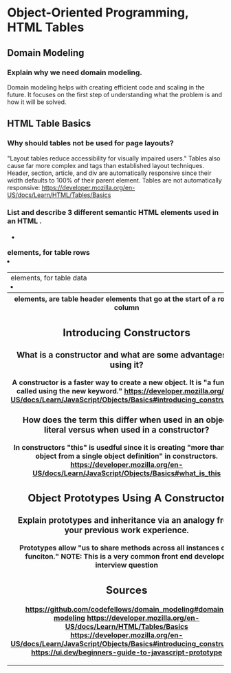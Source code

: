 # Object-Oriented Programming, HTML Tables
## Domain Modeling
### Explain why we need domain modeling.
Domain modeling helps with creating efficient code and scaling in the future. It focuses on the first step of understanding what the problem is and how it will be solved. 
## HTML Table Basics
### Why should tables not be used for page layouts?
"Layout tables reduce accessibility for visually impaired users." Tables also cause far more complex and tags than established layout techniques. Header, section, article, and div are automatically responsive since their width defaults to 100% of their parent element. 
Tables are not automatically responsive:
https://developer.mozilla.org/en-US/docs/Learn/HTML/Tables/Basics
### List and describe 3 different semantic HTML elements used in an HTML <table>.
- <td> elements, for table data
- <tr> elements, for table rows
- <th> elements, are table header elements that go at the start of a row or column
## Introducing Constructors
### What is a constructor and what are some advantages to using it?
A constructor is a faster way to create a new object. It is "a function called using the new keyword."
https://developer.mozilla.org/en-US/docs/Learn/JavaScript/Objects/Basics#introducing_constructors
### How does the term this differ when used in an object literal versus when used in a constructor?
In constructors "this" is usedful since it is creating "more than one object from a single object definition" in constructors.
https://developer.mozilla.org/en-US/docs/Learn/JavaScript/Objects/Basics#what_is_this
## Object Prototypes Using A Constructor
### Explain prototypes and inheritance via an analogy from your previous work experience.
Prototypes allow "us to share methods across all instances of a funciton." 
NOTE: This is a very common front end developer interview question

## Sources
https://github.com/codefellows/domain_modeling#domain-modeling
https://developer.mozilla.org/en-US/docs/Learn/HTML/Tables/Basics
https://developer.mozilla.org/en-US/docs/Learn/JavaScript/Objects/Basics#introducing_constructors
https://ui.dev/beginners-guide-to-javascript-prototype
